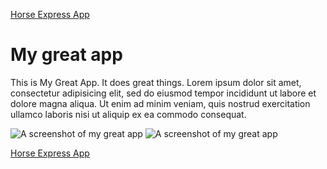 [Horse Express App](https://horse-express.herokuapp.com/)
# My great app

  This is My Great App. It does great things. Lorem ipsum dolor sit amet, consectetur adipisicing elit, sed do eiusmod tempor incididunt ut labore et dolore magna aliqua. Ut enim ad minim veniam, quis nostrud exercitation ullamco laboris nisi ut aliquip ex ea commodo consequat.

  ![A screenshot of my great app](https://s3-us-west-1.amazonaws.com/horsebucket/Screen+Shot+2017-11-17+at+12.17.21+PM.png)
  ![A screenshot of my great app](https://s3-us-west-1.amazonaws.com/horsebucket/Screen+Shot+2017-11-17+at+12.22.41+PM.png)

[Horse Express App](https://horse-express.herokuapp.com/)
